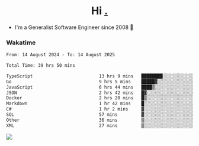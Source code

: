 <h1 align="center">Hi <a href="https://www.hackerrank.com/erasmosaraujo">.</a></h1>
 
- I'm a Generalist Software Engineer  since 2008 🚀
<!--  
<p align="left">
  <a href="https://github.com/erasmosoares/github-readme-stats">
    <img
      align="center"
      src="https://github-readme-stats.vercel.app/api/top-langs/?username=erasmosoares&theme=radical&layout=compact"
    />
  </a>
  <a href="https://github.com/erasmosoares/github-readme-stats">
    [![Harlok's WakaTime stats](https://github-readme-stats.vercel.app/api/wakatime?username=ffflabs)](https://github.com/anuraghazra/github-readme-stats)
  </a>
</p>

<!--
 ### Repo 
 
<p align="left">
 <a href="https://github.com/erasmosoares/github-readme-stats">
    <img
      align="center"
      height="165"
      src="https://github-readme-stats.vercel.app/api/pin?username=erasmosoares&repo=sample-node&title_color=fff&icon_color=f9f9f9&text_color=9f9f9f&bg_color=151515"
    />
  </a>
  <a href="https://github.com/erasmosoares/github-readme-stats">
    <img
      align="center"
      height="165"
      src="https://github-readme-stats.vercel.app/api/pin?username=erasmosoares&repo=sample-node&title_color=fff&icon_color=f9f9f9&text_color=9f9f9f&bg_color=151515"
    />
  </a>
</p>
-->

 ### Wakatime 

<!--START_SECTION:waka-->

```txt
From: 14 August 2024 - To: 14 August 2025

Total Time: 39 hrs 50 mins

TypeScript                         13 hrs 9 mins   ████████░░░░░░░░░░░░░░░░░   32.54 %
Go                                 9 hrs 5 mins    █████▓░░░░░░░░░░░░░░░░░░░   22.48 %
JavaScript                         6 hrs 44 mins   ████▒░░░░░░░░░░░░░░░░░░░░   16.68 %
JSON                               2 hrs 42 mins   █▓░░░░░░░░░░░░░░░░░░░░░░░   06.68 %
Docker                             2 hrs 20 mins   █▒░░░░░░░░░░░░░░░░░░░░░░░   05.78 %
Markdown                           1 hr 42 mins    █░░░░░░░░░░░░░░░░░░░░░░░░   04.23 %
C#                                 1 hr 2 mins     ▓░░░░░░░░░░░░░░░░░░░░░░░░   02.58 %
SQL                                57 mins         ▓░░░░░░░░░░░░░░░░░░░░░░░░   02.37 %
Other                              36 mins         ▒░░░░░░░░░░░░░░░░░░░░░░░░   01.49 %
XML                                27 mins         ▒░░░░░░░░░░░░░░░░░░░░░░░░   01.13 %
```

<!--END_SECTION:waka-->

![](https://komarev.com/ghpvc/?username=erasmosoares&color=brightgreen)
